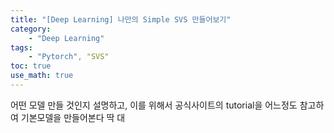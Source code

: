 ```yaml
---
title: "[Deep Learning] 나만의 Simple SVS 만들어보기"
category:
    - "Deep Learning"
tags:
    - "Pytorch", "SVS"
toc: true
use_math: true
---
```


어떤 모델 만들 것인지 설명하고,
이를 위해서 공식사이트의 tutorial을 어느정도 참고하여 기본모델을 만들어본다
딱 대